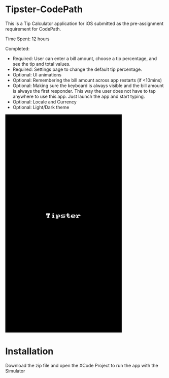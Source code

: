# Tipster-CodePath
This is a Tip Calculator application for iOS submitted as the pre-assignment requirement for CodePath.

Time Spent: 12 hours

Completed:

* Required: User can enter a bill amount, choose a tip percentage, and see the tip and total values.
* Required: Settings page to change the default tip percentage.
* Optional: UI animations
* Optional: Remembering the bill amount across app restarts (if <10mins)
* Optional: Making sure the keyboard is always visible and the bill amount is always the first responder. This way the user does not have to tap anywhere to use this app. Just launch the app and start typing.
* Optional: Locale and Currency 
* Optional: Light/Dark theme

![Video Walkthrough](TipsterUpdated.gif)

# Installation
Download the zip file and open the XCode Project to run the app with the Simulator

